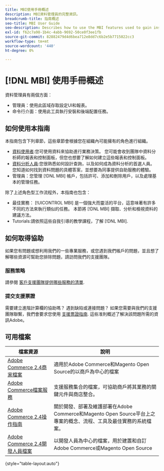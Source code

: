 ```yaml
---
title: MBI使用手冊概述
description: MBI資料管理員的完整資訊。
breadcrumb-title: 指南概述
seo-title: MBI User Guide
seo-description: Describes how to use the MBI features used to gain insights from Adobe Commerce or Magento Open Source data.
exl-id: f62c7a98-1b4c-4abb-9692-50ce0f3ee1fb
source-git-commit: 82882479d4d6bea712e8dd7c6b2e5b7715022cc3
workflow-type: tm+mt
source-wordcount: '440'
ht-degree: 0%

---
```


# [!DNL MBI] 使用手冊概述

資料管理員有兩個方面：

- 管理員：使用此區域存取設定UI和報表。
- 命令行介面：使用此工具執行安裝和後端配置任務。

## 如何使用本指南

本指南包含下列章節，這些章節會根據您在組織內可能擁有的角色進行組織。

- [資料使用者](data-user.md):您可使用資料來協助進行業務決策。 您可能會收到團隊中資料分析師的報表和控制面板，但您也想要了解如何建立這些報表和控制面板。
- [資料分析人員](data-analyst.md):您很熟悉如何設計查詢，以及如何成為資料分析的首選人員。 您知道如何找到資料問題的具體答案，並想要為同事提供自助服務的體驗。
- 管理員：您管理 [!DNL MBI] 帳戶，包括許可、添加和刪除用戶，以及處理基本的管理任務。

除了上述角色型工作流程外，本指南也包含：

- 最佳實務： [!UICONTROL MBI] 是一個強大而靈活的平台，這意味著有許多不同的方法來執行類似的任務。 本節將 [!DNL MBI] 擷取、分析和檢視資料的建議方法。
- Tutorials:請依照這些自我引導的教學課程，了解 [!DNL MBI].

## 如何取得協助

如果您有問題或想利用我們的一些專業服務，或您遇到我們帳戶的問題，並且想了解哪些資源可幫助您排除問題，請訪問我們的支援團隊。

### 服務策略

請參閱 [客戶支援團隊提供哪些服務的清單](https://support.magento.com/hc/en-us/articles/360016730811).

### 提交支援票證

需要建立進階計算欄的協助嗎？ 遇到缺陷或連接問題？ 如果您需要與我們的支援團隊聯繫，我們會要求您使用 [支援票證指南](https://support.magento.com/hc/en-us/articles/360016730351). 這些准則概述了解決該問題所需的資訊Adobe。

## 可用檔案

| 檔案資源 | 說明 |
|----------------------- | ----------- |
| [Adobe Commerce 2.4商家檔案](https://experienceleague.adobe.com/docs/commerce-admin/user-guides/home.html) | 適用於Adobe Commerce和Magento Open Source的以商戶為中心的檔案 |
| [Adobe Commerce檔案服務](https://experienceleague.adobe.com/docs/commerce-merchant-services/user-guides/home.html) | 支援服務集合的檔案，可協助商戶將其業務的關鍵元件與商店整合。 |
| [Adobe Commerce 2.4操作指南](https://experienceleague.adobe.com/docs/commerce-operations/operational-guides/home.html) | 關於開發、部署及維護部署在Adobe Commerce和Magento Open Source平台上之專案的概念、流程、工具及最佳實務的系統檔案。 |
| [Adobe Commerce 2.4開發人員檔案](https://developer.adobe.com/commerce/) | 以開發人員為中心的檔案，用於建置和自訂Adobe Commerce或Magento Open Source |

{style=&quot;table-layout:auto&quot;}
